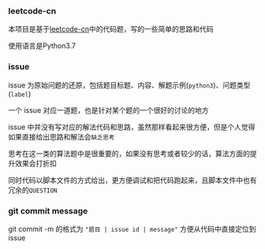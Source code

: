 ### leetcode-cn

本项目是基于[leetcode-cn](https://leetcode-cn.com/)中的代码题，写的一些简单的思路和代码

使用语言是Python3.7


### issue

issue 为原始问题的还原，包括题目标题、内容、解题示例(`python3`)、问题类型(`label`)

一个 issue 对应一道题，也是针对某个题的一个很好的讨论的地方

issue 中并没有写对应的解法代码和思路，虽然那样看起来很方便，但是个人觉得如果直接给出思路和解法会`缺乏思考`

思考在这一类的算法题中是很重要的，如果没有思考或者较少的话，算法方面的提升效果会打折扣

同时代码以脚本文件的方式给出，更方便调试和把代码跑起来，且脚本文件中也有冗余的`QUESTION`


### git commit message

git commit -m 的格式为 `"题目 | issue id | message"` 方便从代码中直接定位到issue
